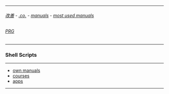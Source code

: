 
---

###### [改善](https://github.com/ttltrk/0C/blob/master/README.MD) - [.co.](https://github.com/ttltrk/PRG/blob/master/CODING.MD) - [manuals](https://github.com/ttltrk/PRG/blob/master/MAN.MD) - [most used manuals](https://github.com/ttltrk/PRG/blob/master/MUM.MD)

###### [PRG](https://github.com/ttltrk/PRG)

---

### Shell Scripts

---

* [own manuals](https://github.com/ttltrk/ELSE/blob/master/SHELL/OSSM/SSM.MD)
* [courses](https://github.com/ttltrk/ELSE/blob/master/SHELL/OUM/COURSES/COURSES.MD)
* [apps]()

---
